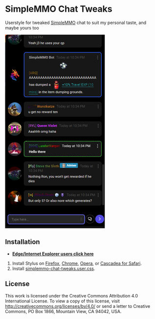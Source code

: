 # SimpleMMO Chat Tweaks
Userstyle for tweaked [SimpleMMO](https://web.simple-mmo.com/) chat to suit my personal taste, and maybe yours too

![Screenshot](screenshot.png)

## Installation
* **__[Edge/Internet Explorer users click here](https://www.mozilla.org/en-US/firefox/new/)__**
1. Install Stylus on [Firefox](https://addons.mozilla.org/en-US/firefox/addon/styl-us/), [Chrome](https://chrome.google.com/webstore/detail/stylus/clngdbkpkpeebahjckkjfobafhncgmne), [Opera](https://addons.opera.com/en-gb/extensions/details/stylus/), or [Cascadea for Safari](https://cascadea.app/).
2. Install [simplemmo-chat-tweaks.user.css](https://github.com/LoneWolfHT/simplemmo-chat-tweaks/raw/master/simplemmo-chat-tweaks.user.css).

## License
This work is licensed under the Creative Commons Attribution 4.0 International License. To view a copy of this license, visit http://creativecommons.org/licenses/by/4.0/ or send a letter to Creative Commons, PO Box 1866, Mountain View, CA 94042, USA.
